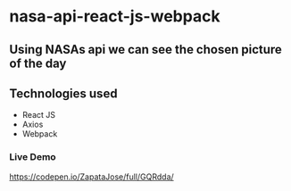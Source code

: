 # nasa-api-react-js-webpack

## Using NASAs api we can see the chosen picture of the day

## Technologies used
- React JS
- Axios
- Webpack

### Live Demo
https://codepen.io/ZapataJose/full/GQRdda/
